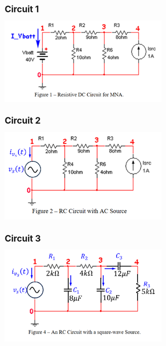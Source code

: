 # Circuit 1
<img src="Figure1.png" />

# Circuit 2
<img src="Figure2.png" />

# Circuit 3
<img src="Figure3.png" />
